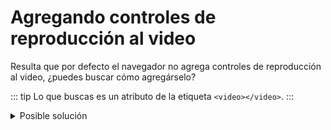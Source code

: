 # Agregando controles de reproducción al video

Resulta que por defecto el navegador no agrega controles de reproducción al video,
¿puedes buscar cómo agregárselo?

::: tip
Lo que buscas es un atributo de la etiqueta `<video></video>`.
:::

<details>
  <summary>Posible solución</summary>

Agrega el atributo `controls` a la etiqueta `<video></video>`.

```html
<body>
  <!-- Contenido previo -->
  <!-- ... -->

  <!-- Contenedor de video -->
  <section>
    <video
      controls
      src="https://cdn.videvo.net/videvo_files/video/premium/video0036/small_watermarked/computer_code00_preview.mp4"
    ></video>
  </section>
</body>
```

</details>

